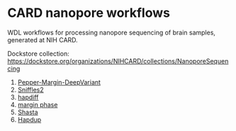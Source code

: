 # CARD nanopore workflows

WDL workflows for processing nanopore sequencing of brain samples, generated at NIH CARD.

Dockstore collection: https://dockstore.org/organizations/NIHCARD/collections/NanoporeSequencing

1. [Pepper-Margin-DeepVariant](https://github.com/kishwarshafin/pepper)
2. [Sniffles2](https://github.com/fritzsedlazeck/Sniffles)
3. [hapdiff](https://github.com/KolmogorovLab/hapdiff)
4. [margin phase](https://github.com/UCSC-nanopore-cgl/margin)
5. [Shasta](https://github.com/chanzuckerberg/shasta)
6. [Hapdup](https://github.com/KolmogorovLab/hapdup)
